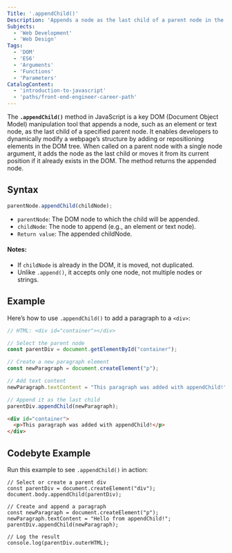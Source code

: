 ```yaml
---
Title: '.appendChild()'
Description: 'Appends a node as the last child of a parent node in the JavaScript DOM.'
Subjects:
  - 'Web Development'
  - 'Web Design'
Tags:
  - 'DOM'
  - 'ES6'
  - 'Arguments'
  - 'Functions'
  - 'Parameters'
CatalogContent:
  - 'introduction-to-javascript'
  - 'paths/front-end-engineer-career-path'
---
```


The **`.appendChild()`** method in JavaScript is a key DOM (Document Object Model) manipulation tool that appends a node, such as an element or text node, as the last child of a specified parent node. It enables developers to dynamically modify a webpage’s structure by adding or repositioning elements in the DOM tree. When called on a parent node with a single node argument, it adds the node as the last child or moves it from its current position if it already exists in the DOM. The method returns the appended node.

## Syntax

```javascript
parentNode.appendChild(childNode);
```
* `parentNode`: The DOM node to which the child will be appended.
* `childNode`: The node to append (e.g., an element or text node).
* `Return value`: The appended childNode.

#### Notes:
* If `childNode` is already in the DOM, it is moved, not duplicated.
* Unlike `.append()`, it accepts only one node, not multiple nodes or strings.


## Example
Here’s how to use `.appendChild()` to add a paragraph to a `<div>`:

```javascript
// HTML: <div id="container"></div>

// Select the parent node
const parentDiv = document.getElementById("container");

// Create a new paragraph element
const newParagraph = document.createElement("p");

// Add text content
newParagraph.textContent = "This paragraph was added with appendChild!";

// Append it as the last child
parentDiv.appendChild(newParagraph);
```

```html
<div id="container">
  <p>This paragraph was added with appendChild!</p>
</div>
```

## Codebyte Example
Run this example to see `.appendChild()` in action:


```codebyte/js
// Select or create a parent div
const parentDiv = document.createElement("div");
document.body.appendChild(parentDiv);

// Create and append a paragraph
const newParagraph = document.createElement("p");
newParagraph.textContent = "Hello from appendChild!";
parentDiv.appendChild(newParagraph);

// Log the result
console.log(parentDiv.outerHTML);
```
